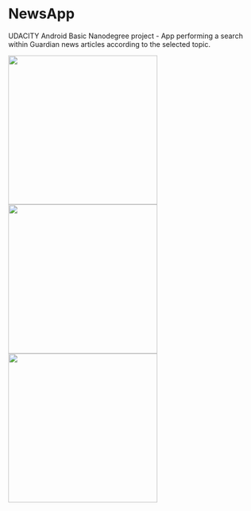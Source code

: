 # NewsApp
UDACITY Android Basic Nanodegree project - App performing a search within Guardian news articles according to the selected topic.

<img src="https://user-images.githubusercontent.com/26171783/30826853-4acdedb8-a238-11e7-92a5-f26af2a682bf.png" width="300" />
<img src="https://user-images.githubusercontent.com/26171783/30826852-4acd467e-a238-11e7-9222-332fb00df1e5.png" width="300" />
<img src="https://user-images.githubusercontent.com/26171783/30826854-4ad0247a-a238-11e7-91b9-ebcd3ec723f4.png" width="300" />
